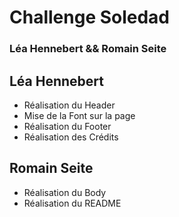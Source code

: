 # Challenge Soledad
### **Léa Hennebert && Romain Seite**

## Léa Hennebert 
+ Réalisation du Header
+ Mise de la Font sur la page
+ Réalisation du Footer
+ Réalisation des Crédits

## Romain Seite
+ Réalisation du Body
+ Réalisation du README
